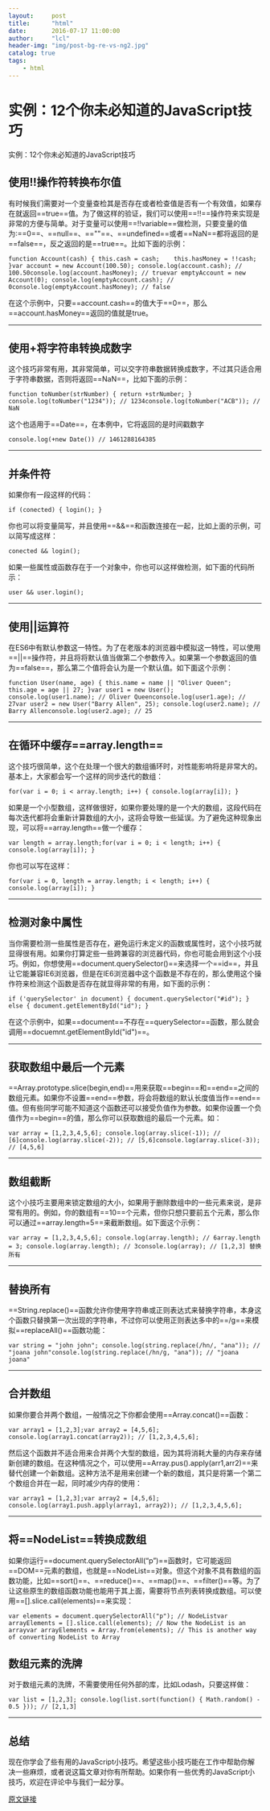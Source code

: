 ```yaml
---
layout:     post
title:      "html"
date:       2016-07-17 11:00:00
author:     "lcl"
header-img: "img/post-bg-re-vs-ng2.jpg"
catalog: true
tags:
    - html
---
```



# 实例：12个你未必知道的JavaScript技巧
实例：12个你未必知道的JavaScript技巧

## 使用!!操作符转换布尔值
有时候我们需要对一个变量查检其是否存在或者检查值是否有一个有效值，如果存在就返回==true==值。为了做这样的验证，我们可以使用==!!==操作符来实现是非常的方便与简单。对于变量可以使用==!!variable==做检测，只要变量的值为:==0==、==null==、==""==、==undefined==或者==NaN==都将返回的是==false==，反之返回的是==true==。比如下面的示例：

`function Account(cash) {
    this.cash = cash;    this.hasMoney = !!cash;
}var account = new Account(100.50);
console.log(account.cash); // 100.50console.log(account.hasMoney); // truevar emptyAccount = new Account(0);
console.log(emptyAccount.cash); // 0console.log(emptyAccount.hasMoney); // false`

在这个示例中，只要==account.cash==的值大于==0==，那么==account.hasMoney==返回的值就是true。

---

## 使用+将字符串转换成数字
这个技巧非常有用，其非常简单，可以交字符串数据转换成数字，不过其只适合用于字符串数据，否则将返回==NaN==，比如下面的示例：

`function toNumber(strNumber) {
    return +strNumber;
}
console.log(toNumber("1234")); // 1234console.log(toNumber("ACB")); // NaN`

这个也适用于==Date==，在本例中，它将返回的是时间戳数字

`console.log(+new Date()) // 1461288164385`

---

## 并条件符

如果你有一段这样的代码：

`if (conected) {
    login();
}`

你也可以将变量简写，并且使用==&&==和函数连接在一起，比如上面的示例，可以简写成这样：

`conected && login();`

如果一些属性或函数存在于一个对象中，你也可以这样做检测，如下面的代码所示：

`user && user.login();`

---

## 使用||运算符

在ES6中有默认参数这一特性。为了在老版本的浏览器中模拟这一特性，可以使用==||==操作符，并且将将默认值当做第二个参数传入。如果第一个参数返回的值为==false==，那么第二个值将会认为是一个默认值。如下面这个示例：

`function User(name, age) {
    this.name = name || "Oliver Queen";    this.age = age || 27;
}var user1 = new User();
console.log(user1.name); // Oliver Queenconsole.log(user1.age); // 27var user2 = new User("Barry Allen", 25);
console.log(user2.name); // Barry Allenconsole.log(user2.age); // 25`

---

## 在循环中缓存==array.length==

这个技巧很简单，这个在处理一个很大的数组循环时，对性能影响将是非常大的。基本上，大家都会写一个这样的同步迭代的数组：

`for(var i = 0; i < array.length; i++) {
    console.log(array[i]);
}`

如果是一个小型数组，这样做很好，如果你要处理的是一个大的数组，这段代码在每次迭代都将会重新计算数组的大小，这将会导致一些延误。为了避免这种现象出现，可以将==array.length==做一个缓存：

`var length = array.length;for(var i = 0; i < length; i++) {
    console.log(array[i]);
}`

你也可以写在这样：

`for(var i = 0, length = array.length; i < length; i++) {
    console.log(array[i]);
}`

---

## 检测对象中属性

当你需要检测一些属性是否存在，避免运行未定义的函数或属性时，这个小技巧就显得很有用。如果你打算定些一些跨兼容的浏览器代码，你也可能会用到这个小技巧。例如，你想使用==document.querySelector()==来选择一个==id==，并且让它能兼容IE6浏览器，但是在IE6浏览器中这个函数是不存在的，那么使用这个操作符来检测这个函数是否存在就显得非常的有用，如下面的示例：

`if ('querySelector' in document) {
    document.querySelector("#id");
} else {
    document.getElementById("id");
}`

在这个示例中，如果==document==不存在==querySelector==函数，那么就会调用==docuemnt.getElementById("id")==。

---

## 获取数组中最后一个元素

==Array.prototype.slice(begin,end)==用来获取==begin==和==end==之间的数组元素。如果你不设置==end==参数，将会将数组的默认长度值当作==end==值。但有些同学可能不知道这个函数还可以接受负值作为参数。如果你设置一个负值作为==begin==的值，那么你可以获取数组的最后一个元素。如：

`var array = [1,2,3,4,5,6];
console.log(array.slice(-1)); // [6]console.log(array.slice(-2)); // [5,6]console.log(array.slice(-3)); // [4,5,6]`

---

## 数组截断

这个小技巧主要用来锁定数组的大小，如果用于删除数组中的一些元素来说，是非常有用的。例如，你的数组有==10==个元素，但你只想只要前五个元素，那么你可以通过==array.length=5==来截断数组。如下面这个示例：

`var array = [1,2,3,4,5,6];
console.log(array.length); // 6array.length = 3;
console.log(array.length); // 3console.log(array); // [1,2,3]
替换所有`

---

## 替换所有

==String.replace()==函数允许你使用字符串或正则表达式来替换字符串，本身这个函数只替换第一次出现的字符串，不过你可以使用正则表达多中的==/g==来模拟==replaceAll()==函数功能：

`var string = "john john";
console.log(string.replace(/hn/, "ana")); // "joana john"console.log(string.replace(/hn/g, "ana")); // "joana joana"`

---

## 合并数组

如果你要合并两个数组，一般情况之下你都会使用==Array.concat()==函数：

`var array1 = [1,2,3];var array2 = [4,5,6];
console.log(array1.concat(array2)); // [1,2,3,4,5,6];`

然后这个函数并不适合用来合并两个大型的数组，因为其将消耗大量的内存来存储新创建的数组。在这种情况之个，可以使用==Array.pus().apply(arr1,arr2)==来替代创建一个新数组。这种方法不是用来创建一个新的数组，其只是将第一个第二个数组合并在一起，同时减少内存的使用：

`var array1 = [1,2,3];var array2 = [4,5,6];
console.log(array1.push.apply(array1, array2)); // [1,2,3,4,5,6];`

---
## 将==NodeList==转换成数组

如果你运行==document.querySelectorAll(“p”)==函数时，它可能返回==DOM==元素的数组，也就是==NodeList==对象。但这个对象不具有数组的函数功能，比如==sort()==、==reduce()==、==map()==、==filter()==等。为了让这些原生的数组函数功能也能用于其上面，需要将节点列表转换成数组。可以使用==[].slice.call(elements)==来实现：

`var elements = document.querySelectorAll("p"); // NodeListvar arrayElements = [].slice.call(elements); // Now the NodeList is an arrayvar arrayElements = Array.from(elements); // This is another way of converting NodeList to Array`

## 数组元素的洗牌

对于数组元素的洗牌，不需要使用任何外部的库，比如Lodash，只要这样做：

`var list = [1,2,3];
console.log(list.sort(function() { Math.random() - 0.5 })); // [2,1,3]`

---

## 总结


现在你学会了些有用的JavaScript小技巧。希望这些小技巧能在工作中帮助你解决一些麻烦，或者说这篇文章对你有所帮助。如果你有一些优秀的JavaScript小技巧，欢迎在评论中与我们一起分享。

[原文链接](http://www.w3cplus.com/javascript/12-extremely-useful-hacks-for-javascript.html)





















